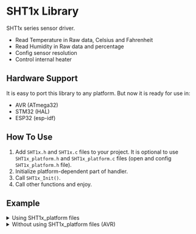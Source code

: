 # SHT1x Library
SHT1x series sensor driver.
- Read Temperature in Raw data, Celsius and Fahrenheit
- Read Humidity in Raw data and percentage
- Config sensor resolution
- Control internal heater

## Hardware Support
It is easy to port this library to any platform. But now it is ready for use in:
- AVR (ATmega32)
- STM32 (HAL)
- ESP32 (esp-idf)

## How To Use
1. Add `SHT1x.h` and `SHT1x.c` files to your project.  It is optional to use `SHT1x_platform.h` and `SHT1x_platform.c` files (open and config `SHT1x_platform.h` file).
2. Initialize platform-dependent part of handler.
4. Call `SHT1x_Init()`.
5. Call other functions and enjoy.

## Example
<details>
<summary>Using SHT1x_platform files</summary>

```c
#include <stdio.h>
#include "SHT1x.h"
#include "SHT1x_platform.h"

int main(void)
{
  SHT1x_Handler_t Handler;
  SHT1x_Sample_t  Sample;

  SHT1x_Platform_Init(&Handler);
  SHT1x_Init(&Handler);

  while (1)
  {
    SHT1x_ReadSample(&Handler, &Sample);
    printf("Temperature: %f°C\r\n"
           "Humidity: %f%%\r\n\r\n",
           Sample.TempCelsius,
           Sample.HumidityPercent);
  }

  SHT1x_DeInit(&Handler);
  return 0;
}
```
</details>


<details>
<summary>Without using SHT1x_platform files (AVR)</summary>

```c
#include <stdio.h>
#include <avr/io.h>
#define F_CPU 8000000
#include <util/delay.h>
#include "SHT1x.h"

#define DATA_DDR  DDRA
#define DATA_PORT PORTA
#define DATA_PIN  PINA
#define DATA_NUM  0

#define SCK_DDR   DDRA
#define SCK_PORT  PORTA
#define SCK_NUM   1


void SHT1x_Platform_DataDeInit(void)
{
  DATA_PORT &= ~(1<<DATA_NUM);
  DATA_DDR &= ~(1<<DATA_NUM);
}
void SHT1x_Platform_DataConfigOut(void)
{
  DATA_DDR |= (1<<DATA_NUM);
}
void SHT1x_Platform_DataConfigIn(void)
{
  DATA_DDR &= ~(1<<DATA_NUM);
}
void SHT1x_Platform_DataWriteHigh(void)
{
  DATA_PORT |= (1<<DATA_NUM);
}
void SHT1x_Platform_DataWriteLow(void)
{
  DATA_PORT &= ~(1<<DATA_NUM);
}
uint8_t SHT1x_Platform_DataRead(void)
{
  return (DATA_PIN >> DATA_NUM) & 0x01;
}


void SHT1x_Platform_SckDeInit(void)
{
  SCK_PORT &= ~(1<<SCK_NUM);
  SCK_DDR &= ~(1<<SCK_NUM);
}
void SHT1x_Platform_SckConfigOut(void)
{
  SCK_DDR |= (1<<SCK_NUM);
}
void SHT1x_Platform_SckWriteHigh(void)
{
  SCK_PORT |= (1<<SCK_NUM);
}
void SHT1x_Platform_SckWriteLow(void)
{
  SCK_PORT &= ~(1<<SCK_NUM);
}


void SHT1x_Platform_DelayMs(uint8_t Delay)
{
  for (; Delay; --Delay)
    _delay_ms(1);
}
void SHT1x_Platform_DelayUs(uint8_t Delay)
{
  for (; Delay; --Delay)
    _delay_us(1);
}


int main(void)
{
  SHT1x_Handler_t Handler;
  SHT1x_Sample_t  Sample;

  Handler.DataDeInit    = SHT1x_Platform_DataDeInit;
  Handler.DataConfigOut = SHT1x_Platform_DataConfigOut;
  Handler.DataConfigIn  = SHT1x_Platform_DataConfigIn;
  Handler.DataWriteHigh = SHT1x_Platform_DataWriteHigh;
  Handler.DataWriteLow  = SHT1x_Platform_DataWriteLow;
  Handler.DataRead      = SHT1x_Platform_DataRead;
  Handler.SckDeInit     = SHT1x_Platform_SckDeInit;
  Handler.SckConfigOut  = SHT1x_Platform_SckConfigOut;
  Handler.SckWriteHigh  = SHT1x_Platform_SckWriteHigh;
  Handler.SckWriteLow   = SHT1x_Platform_SckWriteLow;
  Handler.DelayMs       = SHT1x_Platform_DelayMs;
  Handler.DelayUs       = SHT1x_Platform_DelayUs;

  SHT1x_Init(&Handler);

  while (1)
  {
    SHT1x_ReadSample(&Handler, &Sample);
    printf("Temperature: %f°C\r\n"
           "Humidity: %f%%\r\n\r\n",
           Sample.TempCelsius,
           Sample.HumidityPercent);
  }

  SHT1x_DeInit(&Handler);
  return 0;
}
```
</details>
